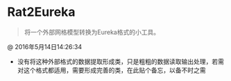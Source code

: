 # Rat2Eureka
> 将一个外部网格模型转换为Eureka格式的小工具。



@ 2016年5月14日14:26:34

* 没有将这种外部格式的数据提取形成类，只是粗粗的数据读取输出处理，若需对这个格式都适用，需要形成完善的类，在此贴个备忘，以备不时之需
